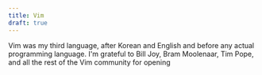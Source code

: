 ```yaml
---
title: Vim
draft: true
---
```


Vim was my third language, after Korean and English and before any actual
programming language. I'm grateful to Bill Joy, Bram Moolenaar, Tim Pope, and
all the rest of the Vim community for opening
